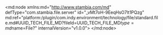 <?xml version="1.0" encoding="UTF-8"?>
<md:node xmlns:md="http://www.stambia.com/md" defType="com.stambia.file.server" id="_vMt7oH-9EeqHsO7lt1PQzg" md:ref="platform:/plugin/com.indy.environment/technology/file/standard.file.md#UUID_TECH_FILE_MD?fileId=UUID_TECH_FILE_MD$type=md$name=File?" internalVersion="v1.0.0">
  <node defType="com.stambia.file.directory" id="_vMt7oX-9EeqHsO7lt1PQzg" name="FlatCustomerFileFolder">
    <attribute defType="com.stambia.file.directory.path" id="_vMt7on-9EeqHsO7lt1PQzg" value="%{env:workspace_loc}%/Training/Files_Out/MultipleFilesGen"/>
    <node defType="com.stambia.file.file" id="_vMt7o3-9EeqHsO7lt1PQzg" name="customerList">
      <attribute defType="com.stambia.file.file.type" id="_vMt7pH-9EeqHsO7lt1PQzg" value="DELIMITED"/>
      <attribute defType="com.stambia.file.file.charsetName" id="_vMt7pX-9EeqHsO7lt1PQzg"/>
      <attribute defType="com.stambia.file.file.lineSeparator" id="_vMt7pn-9EeqHsO7lt1PQzg" value="0D0A"/>
      <attribute defType="com.stambia.file.file.fieldSeparator" id="_vMt7p3-9EeqHsO7lt1PQzg" value="3B"/>
      <attribute defType="com.stambia.file.file.stringDelimiter" id="_vMt7qH-9EeqHsO7lt1PQzg"/>
      <attribute defType="com.stambia.file.file.decimalSeparator" id="_vMt7qX-9EeqHsO7lt1PQzg" value="2E"/>
      <attribute defType="com.stambia.file.file.lineToSkip" id="_vMt7qn-9EeqHsO7lt1PQzg" value="0"/>
      <attribute defType="com.stambia.file.file.header" id="_vMt7q3-9EeqHsO7lt1PQzg" value="1"/>
      <attribute defType="com.stambia.file.file.physicalName" id="_vMt7rH-9EeqHsO7lt1PQzg" value="customerList.csv"/>
      <node defType="com.stambia.file.record" id="_vMt7rX-9EeqHsO7lt1PQzg" name="CUSTOMER">
        <node defType="com.stambia.file.field" id="_vMt7rn-9EeqHsO7lt1PQzg" name="CUST_ID" position="1">
          <attribute defType="com.stambia.file.field.size" id="_vMt7r3-9EeqHsO7lt1PQzg" value="12"/>
          <attribute defType="com.stambia.file.field.type" id="_vMt7sH-9EeqHsO7lt1PQzg" value="Numeric"/>
          <attribute defType="com.stambia.file.field.physicalName" id="_vMt7sX-9EeqHsO7lt1PQzg" value="CUST_ID"/>
        </node>
        <node defType="com.stambia.file.field" id="_vMt7sn-9EeqHsO7lt1PQzg" name="LASTNAME" position="2">
          <attribute defType="com.stambia.file.field.size" id="_vMt7s3-9EeqHsO7lt1PQzg" value="57"/>
          <attribute defType="com.stambia.file.field.type" id="_vMt7tH-9EeqHsO7lt1PQzg" value="String"/>
          <attribute defType="com.stambia.file.field.physicalName" id="_vMt7tX-9EeqHsO7lt1PQzg" value="LASTNAME"/>
        </node>
        <node defType="com.stambia.file.field" id="_vMt7tn-9EeqHsO7lt1PQzg" name="FIRSTNAME" position="3">
          <attribute defType="com.stambia.file.field.size" id="_vMt7t3-9EeqHsO7lt1PQzg" value="55"/>
          <attribute defType="com.stambia.file.field.type" id="_vMt7uH-9EeqHsO7lt1PQzg" value="String"/>
          <attribute defType="com.stambia.file.field.physicalName" id="_vMt7uX-9EeqHsO7lt1PQzg" value="FIRSTNAME"/>
        </node>
        <node defType="com.stambia.file.field" id="_vMt7un-9EeqHsO7lt1PQzg" name="COMPANY" position="4">
          <attribute defType="com.stambia.file.field.size" id="_vMt7u3-9EeqHsO7lt1PQzg" value="57"/>
          <attribute defType="com.stambia.file.field.type" id="_vMt7vH-9EeqHsO7lt1PQzg" value="String"/>
          <attribute defType="com.stambia.file.field.physicalName" id="_vMt7vX-9EeqHsO7lt1PQzg" value="COMPANY"/>
        </node>
        <node defType="com.stambia.file.field" id="_vMt7vn-9EeqHsO7lt1PQzg" name="TITLE_CODE" position="5">
          <attribute defType="com.stambia.file.field.size" id="_vMt7v3-9EeqHsO7lt1PQzg" value="52"/>
          <attribute defType="com.stambia.file.field.type" id="_vMt7wH-9EeqHsO7lt1PQzg" value="String"/>
          <attribute defType="com.stambia.file.field.physicalName" id="_vMt7wX-9EeqHsO7lt1PQzg" value="TITLE_CODE"/>
        </node>
      </node>
    </node>
  </node>
</md:node>